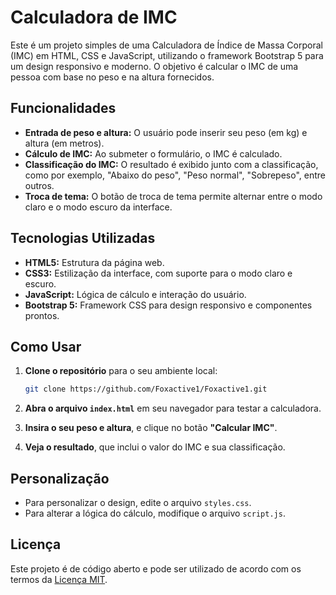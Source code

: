 # Calculadora de IMC

Este é um projeto simples de uma Calculadora de Índice de Massa Corporal (IMC) em HTML, CSS e JavaScript, utilizando o framework Bootstrap 5 para um design responsivo e moderno. O objetivo é calcular o IMC de uma pessoa com base no peso e na altura fornecidos.

## Funcionalidades

- **Entrada de peso e altura:** O usuário pode inserir seu peso (em kg) e altura (em metros).
- **Cálculo de IMC:** Ao submeter o formulário, o IMC é calculado.
- **Classificação do IMC:** O resultado é exibido junto com a classificação, como por exemplo, "Abaixo do peso", "Peso normal", "Sobrepeso", entre outros.
- **Troca de tema:** O botão de troca de tema permite alternar entre o modo claro e o modo escuro da interface.

## Tecnologias Utilizadas

- **HTML5:** Estrutura da página web.
- **CSS3:** Estilização da interface, com suporte para o modo claro e escuro.
- **JavaScript:** Lógica de cálculo e interação do usuário.
- **Bootstrap 5:** Framework CSS para design responsivo e componentes prontos.
  
## Como Usar

1. **Clone o repositório** para o seu ambiente local:
    ```bash
    git clone https://github.com/Foxactive1/Foxactive1.git
    ```

2. **Abra o arquivo `index.html`** em seu navegador para testar a calculadora.

3. **Insira o seu peso e altura**, e clique no botão **"Calcular IMC"**.

4. **Veja o resultado**, que inclui o valor do IMC e sua classificação.

## Personalização

- Para personalizar o design, edite o arquivo `styles.css`.
- Para alterar a lógica do cálculo, modifique o arquivo `script.js`.

## Licença

Este projeto é de código aberto e pode ser utilizado de acordo com os termos da [Licença MIT](https://opensource.org/licenses/MIT).
